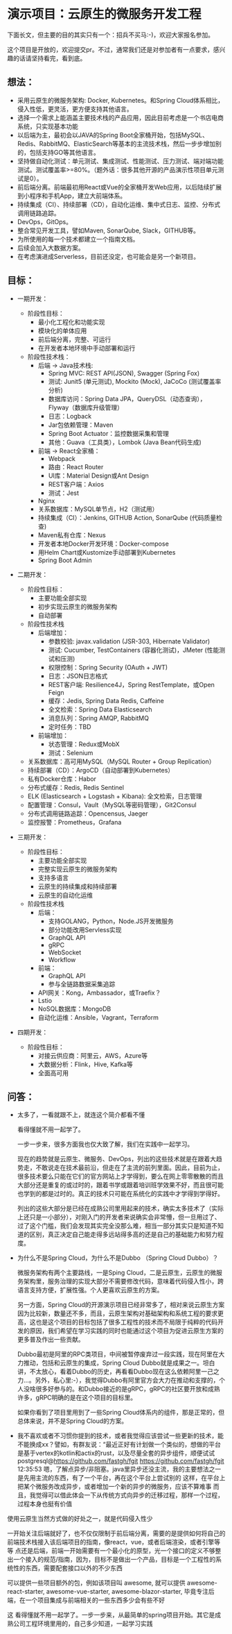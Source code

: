 # 演示项目：云原生的微服务开发工程

下面长文，但主要的目的其实只有一个：招兵不买马:-)，欢迎大家报名参加。

这个项目是开放的，欢迎提交pr。不过，通常我们还是对参加者有一点要求，感兴趣的话请坚持看完，看到底。

## 想法：
   - 采用云原生的微服务架构: Docker, Kubernetes。和Spring Cloud体系相比，侵入性低，更灵活，更方便支持其他语言。
   - 选择一个需求上能涵盖主要技术栈的产品应用，因此目前考虑是一个书店电商系统，只实现基本功能
   - 以后端为主，最初会以JAVA的Spring Boot全家桶开始，包括MySQL、Redis、RabbitMQ、ElasticSearch等基本的主流技术栈，然后一步步增加别的，包括支持GO等其他语言。
   - 坚持做自动化测试：单元测试、集成测试、性能测试、压力测试、端对端功能测试。测试覆盖率>=80%。（题外话：很多其他开源的产品演示性项目单元测试是0）。
   - 前后端分离。前端最初用React或Vue的全家桶开发Web应用，以后陆续扩展到小程序和手机App，建立大前端体系。
   - 持续集成（CI）、持续部署（CD），自动化运维、集中式日志、监控、分布式调用链路追踪。
   - DevOps，GitOps。
   - 整合常见开发工具，譬如Maven, SonarQube, Slack，GITHUB等。
   - 为所使用的每一个技术都建立一个指南文档。
   - 后续会加入大数据方案。
   - 在考虑演进成Serverless，目前还没定，也可能会是另一个新项目。

## 目标：

  - 一期开发：
    - 阶段性目标：
      - 最小化工程化和功能实现
      - 模块化的单体应用
      - 前后端分离，完整、可运行
      - 在开发者本地环境中手动部署和运行
    - 阶段性技术栈：
      - 后端 -> Java技术栈:
         - Spring MVC: REST API(JSON), Swagger (Spring Fox)
         - 测试: Junit5 (单元测试), Mockito (Mock), JaCoCo (测试覆盖率分析)
         - 数据库访问：Spring Data JPA，QueryDSL（动态查询），Flyway（数据库升级管理）
         - 日志：Logback
         - Jar包依赖管理：Maven
         - Spring Boot Actuator：监控数据采集和管理
         - 其他：Guava（工具类），Lombok (Java Bean代码生成)
      - 前端 -> React全家桶：
         - Webpack
         - 路由：React Router
         - UI库：Material Design或Ant Design
         - REST客户端：Axios
         - 测试：Jest
      - Nginx
      - 关系数据库：MySQL单节点，H2（测试用）
      - 持续集成（CI）：Jenkins, GITHUB Action, SonarQube (代码质量检查)
      - Maven私有仓库：Nexus
      - 开发者本地Docker开发环境：Docker-compose
      - 用Helm Chart或Kustomize手动部署到Kubernetes
      - Spring Boot Admin

  - 二期开发：
    - 阶段性目标：
      - 主要功能全部实现
      - 初步实现云原生的微服务架构
      - 自动部署
    - 阶段性技术栈
      - 后端增加：
        - 参数校验: javax.validation (JSR-303, Hibernate Validator)
        - 测试: Cucumber, TestContainers (容器化测试)，JMeter (性能测试和压测)
        - 权限控制：Spring Security (OAuth + JWT)
        - 日志：JSON日志格式
        - REST客户端: Resilience4J，Spring RestTemplate，或Open Feign
        - 缓存：Jedis, Spring Data Redis, Caffeine
        - 全文检索：Spring Data Elasticsearch
        - 消息队列：Spring AMQP, RabbitMQ
        - 定时任务：TBD
      - 前端增加：
        - 状态管理：Redux或MobX
        - 测试：Selenium
    - 关系数据库：高可用MySQL（MySQL Router + Group Replication）
    - 持续部署（CD）：ArgoCD（自动部署到Kubernetes）
    - 私有Docker仓库：Habor
    - 分布式缓存：Redis, Redis Sentinel
    - ELK (Elasticsearch + Logstash + Kibana): 全文检索，日志管理
    - 配置管理：Consul，Vault（MySQL等密码管理），Git2Consul
    - 分布式调用链路追踪：Opencensus, Jaeger
    - 监控报警：Prometheus，Grafana

  - 三期开发：
    - 阶段性目标：
      - 主要功能全部实现
      - 完整实现云原生的微服务架构
      - 支持多语言
      - 云原生的持续集成和持续部署
      - 云原生的自动化运维
    - 阶段性技术栈
      - 后端：
        - 支持GOLANG，Python，Node.JS开发微服务
        - 部分功能改用Servless实现
        - GraphQL API
        - gRPC
        - WebSocket
        - Workflow
      - 前端：
        - GraphQL API
        - 参与全链路数据采集追踪
      - API网关：Kong，Ambassador，或Traefix？
      - Lstio
      - NoSQL数据库：MongoDB
      - 自动化运维：Ansible，Vagrant，Terraform

  - 四期开发：
    - 阶段性目标：
      - 对接云供应商：阿里云，AWS，Azure等
      - 大数据分析：Flink，Hive, Kafka等
      - 全面高可用

## 问答：

- 太多了，一看就跟不上，就连这个简介都看不懂

  看得懂就不用一起学了。

  一步一步来，很多方面我也仅大致了解，我们在实践中一起学习。

  现在的趋势就是云原生、微服务、DevOps，列出的这些技术就是在跟着大趋势走，不敢说走在技术最前沿，但走在了主流的前列里面。因此，目前为止，很多技术要么只能在它们的官方网站上才学得到，要么在网上零零散散的而且大部分还是重复的或过时的，跟着书学或跟着培训班学效果不好，而且很可能也学到的都是过时的。真正的技术只可能在系统化的实践中才学得到学得好。

  列出的这些大部分是已经在成熟公司里用起来的技术，确实太多技术了（实际上还只是一小部分），对刚入门的开发者来说确实会非常懵，但一旦用过了、过了这个门槛，我们会发现其实完全没那么难，相当一部分其实只是知道不知道的区别，真正决定自己能走得多远站得多高的还是自己的基础能力和努力程度。

- 为什么不是Spring Cloud，为什么不是Dubbo （Spring Cloud Dubbo）？

  微服务架构有两个主要路线，一是Sping Cloud，二是云原生，云原生的微服务架构里，服务治理的实现大部分不需要修改代码，意味着代码侵入性小，跨语言支持方便，扩展性强。个人更喜欢云原生的方案。

  另一方面，Spring Cloud的开源演示项目已经非常多了，相对来说云原生方案因为比较新，数量还不多，而且，云原生架构对基础架构和系统工程的要求更高，这也是这个项目的目标包括了很多工程性的技术而不局限于纯粹的代码开发的原因，我们希望在学习实践的同时也能通过这个项目为促进云原生方案的更多普及作出一些贡献。

  Dubbo最初是阿里的RPC类项目，中间被暂停废弃过一段实践，现在阿里在大力推动，包括和云原生的集成，Spring Cloud Dubbo就是成果之一。坦白讲，不太放心，看着Dubbo的历史，再看看Dubbo现在这么依赖阿里一己之力...。另外，私心里:-），我觉得Dubbo有阿里官方会大力在推动和支撑的，个人没啥很多好参与的。和Dubbo接近的是gRPC，gRPC的社区要开放和成熟许多，gRPC明确的是在这个项目的目标里。

  如果你看到了项目里用到了一些Spring Cloud体系内的组件，那是正常的，但总体来说，并不是Spring Cloud的方案。

- 我不喜欢或者不习惯你提到的技术，或者我觉得应该尝试一些更新的技术，能不能换成xx？譬如，有群友说：“最近正好有计划做一个类似的，想做的平台是基于vertex的kotlin和actix的rust，以及尽量全套的异步组件，顺便试试postgresql@https://github.com/fastgh/fgit
https://github.com/fastgh/fgit  12:35:53
嗯，了解点异步/非阻塞。java里异步还没主流，我的主要想法之一是先用主流的东西，有了一个平台，再在这个平台上尝试别的
这样，在平台上把某个微服务改成异步，或者增加一个新的异步的微服务，应该不算难事
而且，我觉得可以借此体会一下从传统方式向异步的迁移过程，那样一个过程，过程本身也挺有价值

使用云原生当然方式做的好处之一，就是代码侵入性少


一开始关注后端就好了，也不仅仅限制于前后端分离，需要的是提供如何将自己的前端技术栈接入该后端项目的指南，像react，vue，或者后端渲染，或者引擎等等
点还是后端，前端一开始需要有一个最小化的原型，光一个接口的定义不够整出一个接入的规范/指南，因为，目标不是做出一个产品，目标是一个工程性的系统性的东西，需要配套接口以外的不少东西


可以提供一些项目额外的包，例如该项目叫 awesome, 就可以提供 awesome-react-starter, awesome-vue-starter, awesome-blazor-starter, 毕竟专注后端，在一个项目集成与前端相关的一些东西多少会有些不好



这
看得懂就不用一起学了。一步一步来，从最简单的spring项目开始。其它是成熟公司工程环境里用的，自己多少知道，一起学习实践
